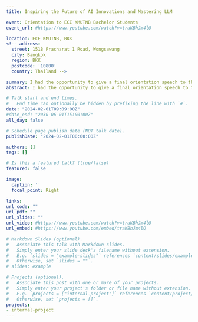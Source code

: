 ```yaml
---
title: Inspiring the Future of AI Innovations and Mastering LLM

event: Orientation to ECE KMUTNB Bachelor Students
event_url: #https://www.youtube.com/watch?v=traKBhJm4lQ

location: ECE KMUTNB, BKK
<!-- address:
  street: 1518 Pracharat 1 Road, Wongsawang
  city: Bangkok
  region: BKK
  postcode: '10800'
  country: Thailand -->

summary: I had the opportunity to give a final orientation speech to the undergraduate students of the Department of Electrical and Computer Engineering at KMUTNB. The focus of my speech was on the transformative impact of AI, particularly highlighting the advancements in Large Language Models (LLMs) like ChatGPT. I discussed how these models have revolutionized natural language processing, enabling sophisticated interactions and problem-solving capabilities.
abstract: I had the opportunity to give a final orientation speech to the undergraduate students of the Department of Electrical and Computer Engineering at KMUTNB. The focus of my speech was on the transformative impact of AI, particularly highlighting the advancements in Large Language Models (LLMs) like ChatGPT. I discussed how these models have revolutionized natural language processing, enabling sophisticated interactions and problem-solving capabilities. Emphasizing the importance of mastering AI tools, I encouraged students to develop strong prompting skills to effectively control and harness the potential of AI technologies. The future of AI holds immense possibilities, and by staying adept at these emerging trends, students can significantly contribute to the field and drive innovation.

# Talk start and end times.
#   End time can optionally be hidden by prefixing the line with `#`.
date: "2024-02-01T09:09:00Z"
#date_end: "2030-06-01T15:00:00Z"
all_day: false

# Schedule page publish date (NOT talk date).
publishDate: "2024-02-01T00:00:00Z"

authors: []
tags: []

# Is this a featured talk? (true/false)
featured: false

image:
  caption: ''
  focal_point: Right

links:
url_code: ""
url_pdf: ""
url_slides: ""
url_video: #https://www.youtube.com/watch?v=traKBhJm4lQ
url_embed: #https://www.youtube.com/embed/traKBhJm4lQ

# Markdown Slides (optional).
#   Associate this talk with Markdown slides.
#   Simply enter your slide deck's filename without extension.
#   E.g. `slides = "example-slides"` references `content/slides/example-slides.md`.
#   Otherwise, set `slides = ""`.
# slides: example

# Projects (optional).
#   Associate this post with one or more of your projects.
#   Simply enter your project's folder or file name without extension.
#   E.g. `projects = ["internal-project"]` references `content/project/deep-learning/index.md`.
#   Otherwise, set `projects = []`.
projects:
- internal-project
---
```


<!-- {{< youtube traKBhJm4lQ >}} -->

